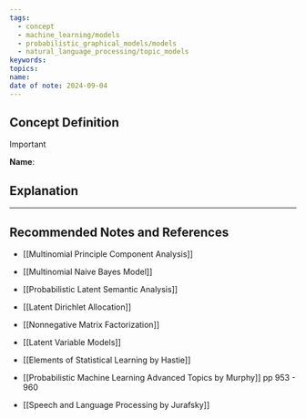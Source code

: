 ```yaml
---
tags:
  - concept
  - machine_learning/models
  - probabilistic_graphical_models/models
  - natural_language_processing/topic_models
keywords: 
topics: 
name: 
date of note: 2024-09-04
---
```


## Concept Definition

>[!important]
>**Name**: 



## Explanation





-----------
##  Recommended Notes and References


- [[Multinomial Principle Component Analysis]]
- [[Multinomial Naive Bayes Model]]

- [[Probabilistic Latent Semantic Analysis]]
- [[Latent Dirichlet Allocation]]
- [[Nonnegative Matrix Factorization]]
- [[Latent Variable Models]]




- [[Elements of Statistical Learning by Hastie]]
- [[Probabilistic Machine Learning Advanced Topics by Murphy]] pp 953 - 960
- [[Speech and Language Processing by Jurafsky]] 
